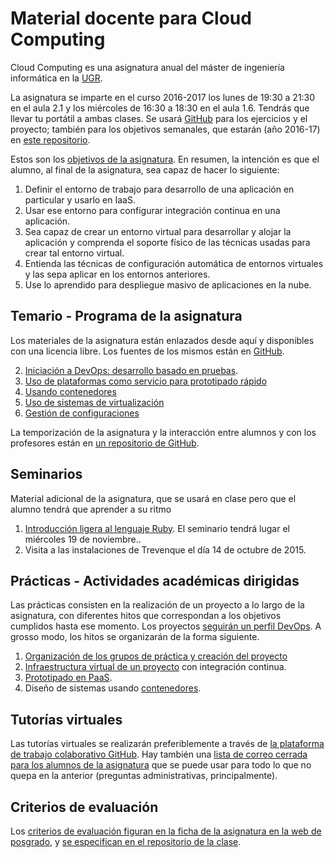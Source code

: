 Material docente para Cloud Computing
==

Cloud Computing es una asignatura anual del máster de ingeniería informática en la [UGR](http://www.ugr.es).

La asignatura se imparte en el curso 2016-2017 los lunes de 19:30 a
21:30 en el aula 2.1 y los miércoles de 16:30 a 18:30 en el
aula 1.6. Tendrás que llevar tu portátil a ambas clases. Se usará [GitHub](http://github.com) para los ejercicios y
el proyecto; también para los objetivos semanales, que estarán (año
2016-17) en [este repositorio](https://github.com/JJ/CC16-17/).

Estos son los [objetivos de la asignatura](documentos/objetivos.md). En resumen, la intención es que el alumno, al final de la asignatura, sea capaz de hacer lo siguiente:

1. Definir el entorno de trabajo para desarrollo de una aplicación en particular y usarlo en IaaS.
2. Usar ese entorno para configurar integración continua en una aplicación.
3. Sea capaz de crear un entorno virtual para desarrollar y alojar la aplicación y comprenda el soporte físico de las técnicas usadas para crear tal entorno virtual.
4. Entienda las técnicas de configuración automática de entornos virtuales y las sepa aplicar en los entornos anteriores.
5. Use lo aprendido para despliegue masivo de aplicaciones en la nube.

Temario - Programa de la asignatura
------------------------------------------------------

Los materiales de la asignatura están enlazados desde aquí y
disponibles con una licencia libre. Los fuentes de los mismos están en
[GitHub](http://github.com/JJ/CC).

2. [Iniciación a DevOps: desarrollo basado en pruebas](documentos/temas/Desarrollo_basado_en_pruebas.md).
3. [Uso de plataformas como servicio para prototipado rápido](documentos/temas/PaaS.md)
3. [Usando contenedores](documentos/temas/Contenedores.md)
5. [Uso de sistemas de virtualización](documentos/temas/Uso_de_sistemas.md)
6. [Gestión de configuraciones](documentos/temas/Gestion_de_configuraciones.md)

La temporización de la asignatura y la interacción entre alumnos y con los profesores están en [un repositorio de GitHub](http://github.com/JJ/clases-CC-2015-16).

Seminarios
---------------

Material adicional de la asignatura, que se usará en clase pero que el
alumno tendrá que aprender a su ritmo

1. [Introducción ligera al lenguaje Ruby](documentos/seminarios/ruby.md). El seminario tendrá lugar el miércoles 19 de noviembre..
2. Visita a las instalaciones de Trevenque el día 14 de octubre de 2015.


Prácticas - Actividades académicas dirigidas
-------------

Las prácticas consisten en la realización de un proyecto a lo largo de
la asignatura, con diferentes hitos que correspondan a los objetivos
cumplidos hasta ese momento. Los proyectos
[seguirán un perfil DevOps](documentos/practicas/README.md). A grosso
modo, los hitos se organizarán de la forma siguiente. 

1. [Organización de los grupos de práctica y creación del proyecto](documentos/practicas/1.Infraestructura.md)
2. [Infraestructura virtual de un proyecto](documentos/practicas/2.CI.md) con integración continua.
2. [Prototipado en PaaS](documentos/practicas/3.Paas.md).
3. Diseño de sistemas usando [contenedores](documentos/practicas/4.Docker.md).

Tutorías virtuales
----

Las tutorías virtuales se realizarán preferiblemente a través de
[la plataforma de trabajo colaborativo GitHub](https://github.com/JJ/CC-16-17/issues?state=open). Hay
también una
[lista de correo cerrada para los alumnos de la asignatura](https://groups.google.com/forum/#!forum/cc-ugr-2016)
que se puede usar para todo lo que no quepa en la anterior (preguntas
administrativas, principalmente).

Criterios de evaluación
---

Los
[criterios de evaluación figuran en la ficha de la asignatura en la web de posgrado](http://masteres.ugr.es/ing-informatica/pages/info_academica/guias/201516/1semestre/cloudcomputingfundamentoseinfraestructuras/!),
y
[se especifican en el repositorio de la clase](https://github.com/JJ/CC16-17/blob/master/Metodolog%C3%ADa_y_criterios_de_evaluaci%C3%B3n.md). 


